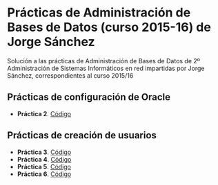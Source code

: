 # Prácticas de Administración de Bases de Datos (curso 2015-16) de Jorge Sánchez

Solución a las prácticas de Administración de Bases de Datos de 2º Administración de Sistemas Informáticos en red impartidas por Jorge Sánchez, correspondientes al curso 2015/16

## Prácticas de configuración de Oracle
 * **Práctica 2**. [Código](solucion-practica02.sql)

## Prácticas de creación de usuarios
 * **Práctica 3**. [Código](solucion-practica03.sql)
 * **Práctica 4**. [Código](solucion-practica04.sql)
 * **Práctica 5**. [Código](solucion-practica05.sql)
 * **Práctica 6**. [Código](solucion-practica06.sql)
 
